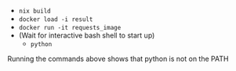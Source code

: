 - `nix build`
- `docker load -i result`
- `docker run -it requests_image`
- (Wait for interactive bash shell to start up)
  - `python`

Running the commands above shows that python is not on the PATH
